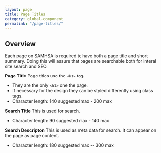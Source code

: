```yaml
---
layout: page
title: Page Titles
category: global-component
permalink: "/page-titles/"
---
```


## Overview
Each page on SAMHSA is required to have both a page title and short summary. Doing this will assure that pages are searchable both for interal site search and SEO.

**Page Title**
Page titles use the `<h1>` tag.
- They are the only `<h1>` one the page.
- If necessary for the design they can be styled differently using class tags.
- Character length: 140 suggested max - 200 max

**Search Title**
This is used for search.
- Character length: 90 suggested max - 140 max

**Search Descripton**
This is used as meta data for search. It can appear on the page as page content.
- Character length: 180 suggested max -- 300 max
